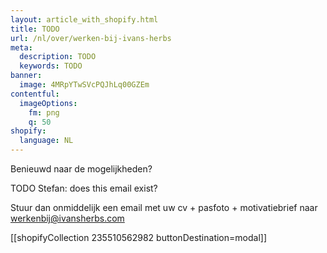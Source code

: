 ```yaml
---
layout: article_with_shopify.html
title: TODO
url: /nl/over/werken-bij-ivans-herbs
meta:
  description: TODO
  keywords: TODO
banner:
  image: 4MRpYTwSVcPQJhLq00GZEm
contentful:
  imageOptions:
    fm: png
    q: 50
shopify:
  language: NL
---
```

Benieuwd naar de mogelijkheden?

TODO Stefan: does this email exist?

Stuur dan onmiddelijk een email met uw cv + pasfoto + motivatiebrief naar werkenbij@ivansherbs.com

[[shopifyCollection 235510562982 buttonDestination=modal]]
